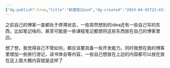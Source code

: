 ```yaml
---
{"dg-publish":true,"title":"新建笔记asd","dg-created":"2024-04-01T22:43:12.823+08:00","tags":["思考","gardenEntry"],"banner":"http://pic1.win4000.com/wallpaper/1/57a8230133d06.jpg","cssclasses":null,"dg-home":"true","permalink":"/一些思考/自己的一些想法/","dgPassFrontmatter":true,"updated":"2024-04-01T22:44:55.859+08:00"}
---
```



之前自己的博客一直都处于停滞状态，一些突然想到的idea还有一些自己写的东西，比如笔记啥的，甚至可能是一些课程笔记都想将这些东西放在自己的博客里边。

想了想，我觉得自己不管如何，都应该要具备一些开发能力。同时我想在我的博客里增加一些旅行游记，读书体会等内容，一些自己想放在上边的内容都可以放在放在这上面大概内容就是这样了
 